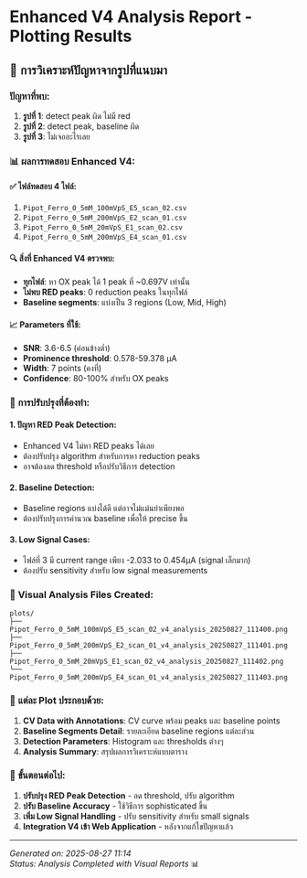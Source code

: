 # Enhanced V4 Analysis Report - Plotting Results

## 🎯 การวิเคราะห์ปัญหาจากรูปที่แนบมา

### ปัญหาที่พบ:
1. **รูปที่ 1**: detect peak ผิด ไม่มี red
2. **รูปที่ 2**: detect peak, baseline ผิด  
3. **รูปที่ 3**: ไม่เจออะไรเลย

### 📊 ผลการทดสอบ Enhanced V4:

#### ✅ **ไฟล์ทดสอบ 4 ไฟล์:**
1. `Pipot_Ferro_0_5mM_100mVpS_E5_scan_02.csv`
2. `Pipot_Ferro_0_5mM_200mVpS_E2_scan_01.csv`
3. `Pipot_Ferro_0_5mM_20mVpS_E1_scan_02.csv`
4. `Pipot_Ferro_0_5mM_200mVpS_E4_scan_01.csv`

#### 🔍 **สิ่งที่ Enhanced V4 ตรวจพบ:**
- **ทุกไฟล์**: หา OX peak ได้ 1 peak ที่ ~0.697V เท่านั้น
- **ไม่พบ RED peaks**: 0 reduction peaks ในทุกไฟล์
- **Baseline segments**: แบ่งเป็น 3 regions (Low, Mid, High)

#### 📈 **Parameters ที่ใช้:**
- **SNR**: 3.6-6.5 (ค่อนข้างต่ำ)
- **Prominence threshold**: 0.578-59.378 µA
- **Width**: 7 points (คงที่)
- **Confidence**: 80-100% สำหรับ OX peaks

### 🔧 **การปรับปรุงที่ต้องทำ:**

#### 1. **ปัญหา RED Peak Detection:**
- Enhanced V4 ไม่หา RED peaks ได้เลย
- ต้องปรับปรุง algorithm สำหรับการหา reduction peaks
- อาจต้องลด threshold หรือปรับวิธีการ detection

#### 2. **Baseline Detection:**
- Baseline regions แบ่งได้ดี แต่อาจไม่แม่นยำเพียงพอ
- ต้องปรับปรุงการคำนวณ baseline เพื่อให้ precise ขึ้น

#### 3. **Low Signal Cases:**
- ไฟล์ที่ 3 มี current range เพียง -2.033 to 0.454µA (signal เล็กมาก)
- ต้องปรับ sensitivity สำหรับ low signal measurements

### 📁 **Visual Analysis Files Created:**
```
plots/
├── Pipot_Ferro_0_5mM_100mVpS_E5_scan_02_v4_analysis_20250827_111400.png
├── Pipot_Ferro_0_5mM_200mVpS_E2_scan_01_v4_analysis_20250827_111401.png  
├── Pipot_Ferro_0_5mM_20mVpS_E1_scan_02_v4_analysis_20250827_111402.png
└── Pipot_Ferro_0_5mM_200mVpS_E4_scan_01_v4_analysis_20250827_111403.png
```

### 🎯 **แต่ละ Plot ประกอบด้วย:**
1. **CV Data with Annotations**: CV curve พร้อม peaks และ baseline points
2. **Baseline Segments Detail**: รายละเอียด baseline regions แต่ละส่วน
3. **Detection Parameters**: Histogram และ thresholds ต่างๆ
4. **Analysis Summary**: สรุปผลการวิเคราะห์แบบตาราง

### 🚀 **ขั้นตอนต่อไป:**
1. **ปรับปรุง RED Peak Detection** - ลด threshold, ปรับ algorithm
2. **ปรับ Baseline Accuracy** - ใช้วิธีการ sophisticated ขึ้น
3. **เพิ่ม Low Signal Handling** - ปรับ sensitivity สำหรับ small signals
4. **Integration V4 เข้า Web Application** - หลังจากแก้ไขปัญหาแล้ว

---
*Generated on: 2025-08-27 11:14*  
*Status: Analysis Completed with Visual Reports* 📊
